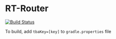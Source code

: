 # RT-Router
[![Build Status](https://travis-ci.org/yuliu2016/RT-Router.svg?branch=master)](https://travis-ci.org/yuliu2016/RT-Router)

To build, add `tbaKey=[key]` to `gradle.properties` file
